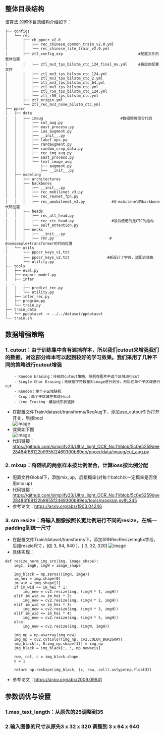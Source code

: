 ## 整体目录结构

该算法 的整体目录结构介绍如下：

```
├── configs
│   └── rec
│       ├── ch_ppocr_v2.0
│       │   ├── rec_chinese_common_train_v2.0.yml
│       │   └── rec_chinese_lite_train_v2.0.yml
│       ├── ztl_config_exp                                  #配置文件的整体位置
│       │   ├── ztl_mv3_tps_bilstm_ctc_124_final_mv.yml     #最后的配置文件 
│       │   ├── ztl_mv3_tps_bilstm_ctc_124.yml
│       │   ├── ztl_mv3_tps_bilstm_ctc_2.yml
│       │   ├── ztl_mv3_tps_bilstm_ctc_64.yml
│       │   ├── ztl_mv3_tps_bilstm_ctc.yml
│       │   ├── ztl_r50_tps_bilstm_ctc_124.yml
│       │   └── ztl_r50_tps_bilstm_ctc.yml
│       ├── ztl_origin.yml
│       └── ztl_rec_mv3_none_bilstm_ctc.yml
├── ppocr
│   ├── data
│   │   ├── imaug                                   #数据增强部分代码
│   │   │   ├── cut_aug.py
│   │   │   ├── east_process.py
│   │   │   ├── iaa_augment.py
│   │   │   ├── __init__.py
│   │   │   ├── label_ops.py
│   │   │   ├── randaugment.py
│   │   │   ├── random_crop_data.py
│   │   │   ├── rec_img_aug.py
│   │   │   ├── sast_process.py
│   │   │   └── text_image_aug
│   │   │       ├── augment.py
│   │   │       ├── __init__.py
│   ├── modeling
│   │   ├── architectures
│   │   ├── backbones
│   │   │   ├── __init__.py
│   │   │   ├── rec_mobilenet_v3.py
│   │   │   ├── rec_resnet_fpn.py
│   │   │   ├── rec_umobilenet_v3.py            #U-mobilenet的backbone代码位置
│   │   ├── heads
│   │   │   ├── rec_att_head.py
│   │   │   ├── rec_ctc_head.py                 #最后使用的是CTC的结构
│   │   │   └── self_attention.py
│   │   ├── necks
│   │   │   ├── __init__.py
│   │   │   ├── rnn.py                         # downsample+transformer的代码位置
│   └── utils
│       ├── ppocr_keys_v1.txt
│       ├── ppocr_keys_v2.txt                 #新设计了字典，适配训练集
│       └── utility.py
├── tools
│   ├── eval.py
│   ├── export_model.py
│   ├── infer
.  .    .
│   │   ├── predict_rec.py
│   │   └── utility.py
│   ├── infer_rec.py
│   ├── program.py
│   └── train.py
├── train_data
│   └── ppdataset -> ../../dataset/ppdataset
└── train.sh
```
## 数据增强策略
### 1. cutout：由于训练集中含有遮挡样本，所以我们cutout来增强我们的数据，对这部分样本可以起到较好的学习效果。我们采用了几种不同的策略进行cutout增强
        - Random Erasing：传统的cutout策略，随机在图片中选个区域进行cut
        - Single Char Erasing：先根据字符数量对image进行划分，然后在单个子区域进行cut
        - Random：单个子区域随机
        - Crop：单个子区域左右部分cut
        - Line Erasing：模拟线形状遮挡
- 在配置文件Train/dataset/transforms/RecAug下，添加use_cutout作为打开开关，后接bool  
![image](https://user-images.githubusercontent.com/42465965/124563454-a1f8b080-de72-11eb-9768-e5b168af0320.png)
- 效果如下图        
![image](https://user-images.githubusercontent.com/42465965/124558928-b1c1c600-de6d-11eb-8ef8-bb3ab48d15e1.png)
- 代码链接：https://github.com/simplify23/Ultra_light_OCR_No.11/blob/5c0e5259dee28484f68122b9955f2469300b89eb/ppocr/data/imaug/cut_aug.py
### 2. mixup：将随机的两张样本按比例混合，计算loss按比例分配
- 配置文件Global下，添加mix_up，后接概率(对每个batch以一定概率是否使用mix up)  
- 代码链接：https://github.com/simplify23/Ultra_light_OCR_No.11/blob/5c0e5259dee28484f68122b9955f2469300b89eb/tools/program.py#L245
- 参考论文：https://arxiv.org/abs/1903.04246

### 3. srn resize：将输入图像按照长宽比例进行不同的resize，在统一padding到统一尺寸
- 在配置文件Train/dataset/transforms下，添加SRNRecResizeImgEx字段，后接reszie尺寸，如[ 3, 64, 640 ]、[ 3, 32, 320]
 ![image](https://user-images.githubusercontent.com/42465965/124562638-d7e96500-de71-11eb-8a6c-8d5172e64007.png)
- 具体实现：
```
def resize_norm_img_srn(img, image_shape):
    imgC, imgH, imgW = image_shape

    img_black = np.zeros((imgH, imgW))
    im_hei = img.shape[0]
    im_wid = img.shape[1]
    if im_wid <= im_hei * 1:
        img_new = cv2.resize(img, (imgH * 1, imgH))
    elif im_wid <= im_hei * 2:
        img_new = cv2.resize(img, (imgH * 2, imgH))
    elif im_wid <= im_hei * 3:
        img_new = cv2.resize(img, (imgH * 3, imgH))
    elif im_wid <= im_hei * 4:
        img_new = cv2.resize(img, (imgH * 4, imgH))
    else:
        img_new = cv2.resize(img, (imgW, imgH))

    img_np = np.asarray(img_new)
    img_np = cv2.cvtColor(img_np, cv2.COLOR_BGR2GRAY)
    img_black[:, 0:img_np.shape[1]] = img_np
    img_black = img_black[:, :, np.newaxis]

    row, col, c = img_black.shape
    c = 1

    return np.reshape(img_black, (c, row, col)).astype(np.float32)
```
- 参考论文：https://arxiv.org/abs/2009.09941
## 参数调优与设置
### 1.max_text_length：从原先的25调整到35
### 2.输入图像的尺寸从原先3 x 32 x 320 调整到 3 x 64 x 640
